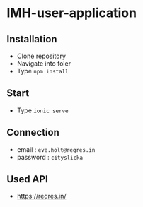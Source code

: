 # IMH-user-application

## Installation
- Clone repository
- Navigate into foler
- Type ```npm install```

## Start
- Type ```ionic serve```

## Connection
- email : ```eve.holt@reqres.in```
- password : ```cityslicka```

## Used API
- https://reqres.in/

